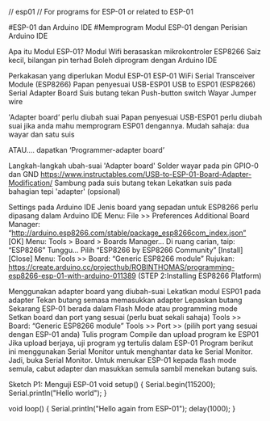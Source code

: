 // esp01
// For programs for ESP-01 or related to ESP-01

#ESP-01 dan Arduino IDE
#Memprogram Modul ESP-01 dengan Perisian Arduino IDE

Apa itu Modul ESP-01?
Modul Wifi berasaskan mikrokontroler ESP8266
Saiz kecil, bilangan pin terhad
Boleh diprogram dengan Arduino IDE

Perkakasan yang diperlukan
Modul ESP-01
ESP-01 WiFi Serial Transceiver Module (ESP8266)
Papan penyesuai USB-ESP01
USB to ESP01 (ESP8266) Serial Adapter Board
Suis butang tekan
Push-button switch
Wayar
Jumper wire

'Adapter board’ perlu diubah suai
Papan penyesuai USB-ESP01 perlu diubah suai jika anda mahu memprogram ESP01 dengannya.
Mudah sahaja: dua wayar dan satu suis

ATAU…. dapatkan ‘Programmer-adapter board’

Langkah-langkah ubah-suai 'Adapter board'
Solder wayar pada pin GPIO-0 dan GND
https://www.instructables.com/USB-to-ESP-01-Board-Adapter-Modification/
Sambung pada suis butang tekan
Lekatkan suis pada bahagian tepi 'adapter' (opsional)

Settings pada Arduino IDE
Jenis board yang sepadan untuk ESP8266 perlu dipasang dalam Arduino IDE
Menu: File >> Preferences
Additional Board Manager: “http://arduino.esp8266.com/stable/package_esp8266com_index.json” 
[OK]
Menu: Tools > Board > Boards Manager…
Di ruang carian, taip: “ESP8266”
Tunggu…
Pilih “ESP8266 by ESP8266 Community”
[Install]
[Close]
Menu: Tools >> Board: “Generic ESP8266 module”
Rujukan:
https://create.arduino.cc/projecthub/ROBINTHOMAS/programming-esp8266-esp-01-with-arduino-011389 (STEP 2:Installing ESP8266 Platform)


Menggunakan adapter board yang diubah-suai
Lekatkan modul ESP01 pada adapter
Tekan butang semasa memasukkan adapter
Lepaskan butang
Sekarang ESP-01 berada dalam Flash Mode atau programming mode
Setkan board dan port yang sesuai (perlu buat sekali sahaja)
Tools >> Board: “Generic ESP8266 module”
Tools >> Port >> (pilih port yang sesuai dengan ESP-01 anda) 
Tulis program
Compile dan upload program ke ESP01
Jika upload berjaya, uji program yg tertulis dalam ESP-01
Program berikut ini menggunakan Serial Monitor untuk menghantar data ke Serial Monitor. Jadi, buka Serial Monitor.
Untuk menukar ESP-01 kepada flash mode semula, cabut adapter dan masukkan semula sambil menekan butang suis.

Sketch P1: Menguji ESP-01
void setup() 
{
  Serial.begin(115200);
  Serial.println("Hello world");
}

void loop() 
{
  Serial.println("Hello again from ESP-01");
  delay(1000);
}


